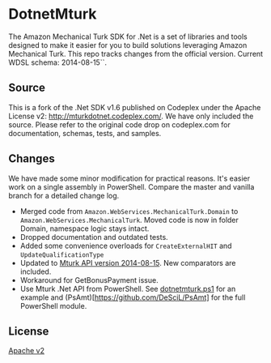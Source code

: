# DotnetMturk

The Amazon Mechanical Turk SDK for .Net is a set of libraries and tools designed to make it easier for you to build solutions leveraging Amazon Mechanical Turk. This repo tracks changes from the official version. Current WDSL schema: 2014-08-15``.

## Source

This is a fork of the .Net SDK v1.6 published on Codeplex under the Apache License v2: http://mturkdotnet.codeplex.com/. We have only included the source. Please refer to the original code drop on codeplex.com for documentation, schemas, tests, and samples.

## Changes

We have made some minor modification for practical reasons. It's easier work on a single assembly in PowerShell. 
Compare the master and vanilla branch for a detailed change log.

- Merged code from `Amazon.WebServices.MechanicalTurk.Domain` to `Amazon.WebServices.MechanicalTurk`. Moved code is now in folder Domain, namespace logic stays intact.
- Dropped documentation and outdated tests.
- Added some convenience overloads for `CreateExternalHIT` and `UpdateQualificationType`
- Updated to [Mturk API version 2014-08-15](http://docs.aws.amazon.com/AWSMechTurk/latest/AWSMturkAPI/ApiReference_WsdlLocationArticle.html). New comparators are included.
- Workaround for GetBonusPayment issue.
- Use Mturk .Net API from PowerShell. See [dotnetmturk.ps1](https://github.com/DeSciL/DotnetMturk/blob/master/DotnetMturk.ps1) for an example and (PsAmt)[https://github.com/DeSciL/PsAmt] for the full PowerShell module.

## License

[Apache v2](https://github.com/DeSciL/DotnetMturk/blob/master/LICENSE)